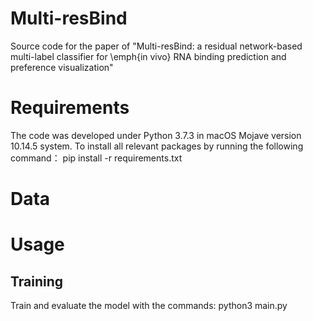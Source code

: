 # Multi-resBind
Source code for the paper of "Multi-resBind: a residual network-based multi-label classifier for \emph{in vivo} RNA binding prediction and preference visualization"
# Requirements
The code was developed under Python 3.7.3 in macOS Mojave version 10.14.5 system. 
To install all relevant packages by running the following command：
pip install -r requirements.txt
# Data

# Usage
## Training
Train and evaluate the model with the commands:
python3 main.py
